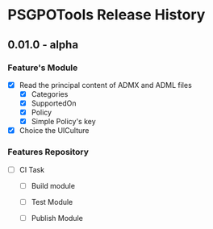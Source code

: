 # PSGPOTools Release History

## 0.01.0 - alpha

### Feature's Module

  *[x] Read the principal content of ADMX and ADML files
    *[x] Categories
    *[x] SupportedOn
    *[x] Policy
    *[x] Simple Policy's key
  *[x] Choice the UICulture

### Features Repository

  *[ ] CI Task
    *[ ] Build module
    *[ ] Test Module
    *[ ] Publish Module

